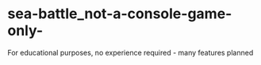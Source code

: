 # sea-battle_not-a-console-game-only-
For educational purposes, no experience required - many features planned
